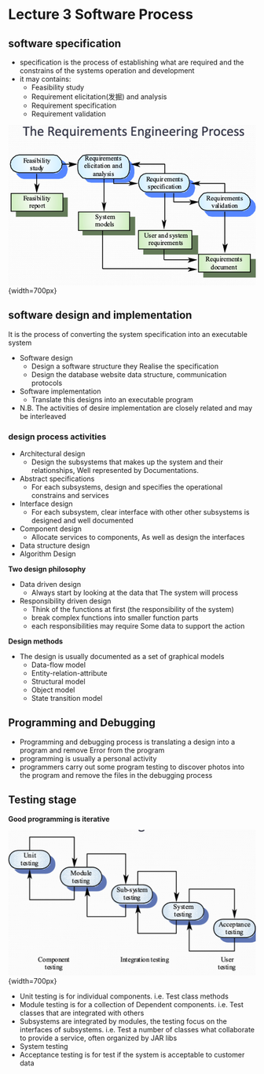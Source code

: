 # Lecture 3 Software Process

## software specification
- specification is the process of establishing what are required and the constrains of the systems operation and development
- it may contains:
    - Feasibility study
    - Requirement elicitation(发掘) and analysis
    - Requirement specification
    - Requirement validation

![alt text](resources/image15.png){width=700px}

## software design and implementation
It is the process of converting the system specification into an executable system

- Software design  
    - Design a software structure they Realise the specification
    - Design the database website data structure, communication protocols
- Software implementation
    - Translate this designs into an executable program
- N.B. The activities of desire implementation are closely related and may be interleaved

### design process activities
- Architectural design
    - Design the subsystems that makes up the system and their relationships, Well represented by Documentations.
- Abstract specifications
    - For each subsystems, design and specifies the operational constrains and services
- Interface design
    - For each subsystem, clear interface with other other subsystems is designed and well documented
- Component design
    - Allocate services to components, As well as design the interfaces
- Data structure design
- Algorithm Design

**Two design philosophy**
- Data driven design
    - Always start by looking at the data that The system will process
- Responsibility driven design
    - Think of the functions at first (the responsibility of the system)
    - break complex functions into smaller function parts
    - each responsibilities may require Some data to support the action

**Design methods**
- The design is usually documented as a set of graphical models
    - Data-flow model
    - Entity-relation-attribute
    - Structural model
    - Object model
    - State transition model

## Programming and Debugging
- Programming and debugging process is translating a design into a program and remove Error from the program
- programming is usually a personal activity
- programmers carry out some program testing to discover photos into the program and remove the files in the debugging process

## Testing stage

**Good programming is iterative**

![alt text](resources/image16.png){width=700px}

- Unit testing is for individual components. i.e. Test class methods
- Module testing is for a collection of Dependent components. i.e. Test classes that are integrated with others
- Subsystems are integrated by modules, the testing focus on the interfaces of subsystems. i.e. Test a number of classes what collaborate to provide a service, often organized by JAR libs
- System testing
- Acceptance testing is for test if the system is acceptable to customer data

